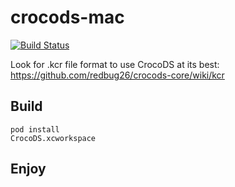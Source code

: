 # crocods-mac

[![Build Status](https://travis-ci.org/libretro/libretro-crocods.svg?branch=master)](https://travis-ci.org/travis-ci/travis-api)

Look for .kcr file format to use CrocoDS at its best: https://github.com/redbug26/crocods-core/wiki/kcr


## Build

``` 
pod install
CrocoDS.xcworkspace
``` 

## Enjoy
